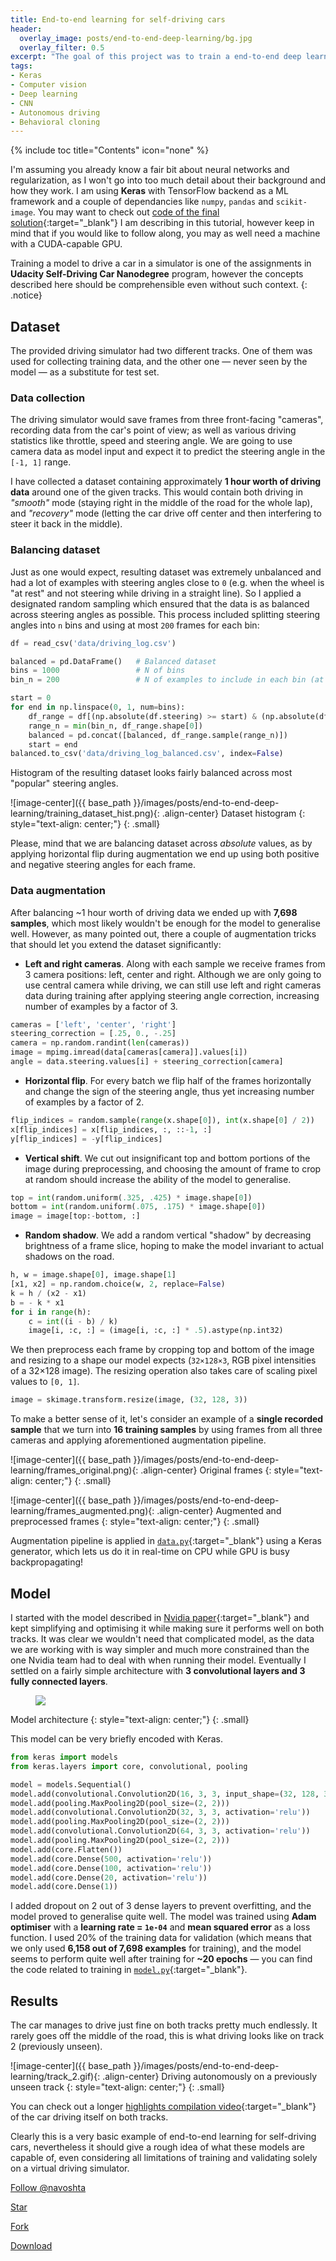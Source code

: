 ```yaml
---
title: End-to-end learning for self-driving cars
header:
  overlay_image: posts/end-to-end-deep-learning/bg.jpg
  overlay_filter: 0.5
excerpt: "The goal of this project was to train a end-to-end deep learning model that would let a car drive itself around the track in a driving simulator. The approach I took was based on a paper by Nvidia research team with a significantly simplified architecture that was optimised for this specific project."
tags:
- Keras
- Computer vision
- Deep learning
- CNN
- Autonomous driving
- Behavioral cloning
---
```

{% include toc title="Contents" icon="none" %}

I'm assuming you already know a fair bit about neural networks and regularization, as I won't go into too much detail about their background and how they work. I am using **Keras** with TensorFlow backend as a ML framework and a couple of dependancies like `numpy`, `pandas` and `scikit-image`. You may want to check out [code of the final solution](https://github.com/navoshta/behavioral-cloning){:target="_blank"} I am describing in this tutorial, however keep in mind that if you would like to follow along, you may as well need a machine with a CUDA-capable GPU.

Training a model to drive a car in a simulator is one of the assignments in **Udacity Self-Driving Car Nanodegree** program, however the concepts described here should be comprehensible even without such context. 
{: .notice}

## Dataset

The provided driving simulator had two different tracks. One of them was used for collecting training data, and the other one — never seen by the model — as a substitute for test set.

### Data collection

The driving simulator would save frames from three front-facing "cameras", recording data from the car's point of view; as well as various driving statistics like throttle, speed and steering angle. We are going to use camera data as model input and expect it to predict the steering angle in the `[-1, 1]` range.

I have collected a dataset containing approximately **1 hour worth of driving data** around one of the given tracks. This would contain both driving in _"smooth"_ mode (staying right in the middle of the road for the whole lap), and _"recovery"_ mode (letting the car drive off center and then interfering to steer it back in the middle). 

### Balancing dataset

Just as one would expect, resulting dataset was extremely unbalanced and had a lot of examples with steering angles close to `0` (e.g. when the wheel is "at rest" and not steering while driving in a straight line). So I applied a designated random sampling which ensured that the data is as balanced across steering angles as possible. This process included splitting steering angles into `n` bins and using at most `200` frames for each bin:

```python
df = read_csv('data/driving_log.csv')

balanced = pd.DataFrame()   # Balanced dataset
bins = 1000                 # N of bins
bin_n = 200                 # N of examples to include in each bin (at most)

start = 0
for end in np.linspace(0, 1, num=bins):  
    df_range = df[(np.absolute(df.steering) >= start) & (np.absolute(df.steering) < end)]
    range_n = min(bin_n, df_range.shape[0])
    balanced = pd.concat([balanced, df_range.sample(range_n)])
    start = end
balanced.to_csv('data/driving_log_balanced.csv', index=False)
```

Histogram of the resulting dataset looks fairly balanced across most "popular" steering angles.

![image-center]({{ base_path }}/images/posts/end-to-end-deep-learning/training_dataset_hist.png){: .align-center}
Dataset histogram
{: style="text-align: center;"}
{: .small}

Please, mind that we are balancing dataset across _absolute_ values, as by applying horizontal flip during augmentation we end up using both positive and negative steering angles for each frame.

### Data augmentation

After balancing ~1 hour worth of driving data we ended up with **7,698 samples**, which most likely wouldn't be enough for the model to generalise well. However, as many pointed out, there a couple of augmentation tricks that should let you extend the dataset significantly:

- **Left and right cameras**. Along with each sample we receive frames from 3 camera positions: left, center and right. Although we are only going to use central camera while driving, we can still use left and right cameras data during training after applying steering angle correction, increasing number of examples by a factor of 3.

```python
cameras = ['left', 'center', 'right']
steering_correction = [.25, 0., -.25]
camera = np.random.randint(len(cameras))
image = mpimg.imread(data[cameras[camera]].values[i])
angle = data.steering.values[i] + steering_correction[camera]
```

- **Horizontal flip**. For every batch we flip half of the frames horizontally and change the sign of the steering angle, thus yet increasing number of examples by a factor of 2.

```python
flip_indices = random.sample(range(x.shape[0]), int(x.shape[0] / 2))
x[flip_indices] = x[flip_indices, :, ::-1, :]
y[flip_indices] = -y[flip_indices]
```

- **Vertical shift**. We cut out insignificant top and bottom portions of the image during preprocessing, and choosing the amount of frame to crop at random should increase the ability of the model to generalise.

```python
top = int(random.uniform(.325, .425) * image.shape[0])
bottom = int(random.uniform(.075, .175) * image.shape[0])
image = image[top:-bottom, :]
```

- **Random shadow**. We add a random vertical "shadow" by decreasing brightness of a frame slice, hoping to make the model invariant to actual shadows on the road.

```python
h, w = image.shape[0], image.shape[1]
[x1, x2] = np.random.choice(w, 2, replace=False)
k = h / (x2 - x1)
b = - k * x1
for i in range(h):
    c = int((i - b) / k)
    image[i, :c, :] = (image[i, :c, :] * .5).astype(np.int32)
```

We then preprocess each frame by cropping top and bottom of the image and resizing to a shape our model expects (`32×128×3`, RGB pixel intensities of a 32×128 image). The resizing operation also takes care of scaling pixel values to `[0, 1]`.

```python
image = skimage.transform.resize(image, (32, 128, 3))
```

To make a better sense of it, let's consider an example of a **single recorded sample** that we turn into **16 training samples** by using frames from all three cameras and applying aforementioned augmentation pipeline.

![image-center]({{ base_path }}/images/posts/end-to-end-deep-learning/frames_original.png){: .align-center}
Original frames
{: style="text-align: center;"}
{: .small}

![image-center]({{ base_path }}/images/posts/end-to-end-deep-learning/frames_augmented.png){: .align-center}
Augmented and preprocessed frames
{: style="text-align: center;"}
{: .small}

Augmentation pipeline is applied in [`data.py`](https://github.com/navoshta/behavioral-cloning/blob/master/data.py){:target="_blank"} using a Keras generator, which lets us do it in real-time on CPU while GPU is busy backpropagating!

## Model 

I started with the model described in [Nvidia paper](https://arxiv.org/abs/1604.07316){:target="_blank"} and kept simplifying and optimising it while making sure it performs well on both tracks. It was clear we wouldn't need that complicated model, as the data we are working with is way simpler and much more constrained than the one Nvidia team had to deal with when running their model. Eventually I settled on a fairly simple architecture with **3 convolutional layers and 3 fully connected layers**.

<figure>
    <a href="{{ base_path }}/images/posts/end-to-end-deep-learning/model.png"><img src="{{ base_path }}/images/posts/end-to-end-deep-learning/model.png"></a>
</figure>
Model architecture
{: style="text-align: center;"}
{: .small}

This model can be very briefly encoded with Keras.

```python
from keras import models
from keras.layers import core, convolutional, pooling

model = models.Sequential()
model.add(convolutional.Convolution2D(16, 3, 3, input_shape=(32, 128, 3), activation='relu'))
model.add(pooling.MaxPooling2D(pool_size=(2, 2)))
model.add(convolutional.Convolution2D(32, 3, 3, activation='relu'))
model.add(pooling.MaxPooling2D(pool_size=(2, 2)))
model.add(convolutional.Convolution2D(64, 3, 3, activation='relu'))
model.add(pooling.MaxPooling2D(pool_size=(2, 2)))
model.add(core.Flatten())
model.add(core.Dense(500, activation='relu'))
model.add(core.Dense(100, activation='relu'))
model.add(core.Dense(20, activation='relu'))
model.add(core.Dense(1))
``` 

I added dropout on 2 out of 3 dense layers to prevent overfitting, and the model proved to generalise quite well. The model was trained using **Adam optimiser** with a **learning rate = `1e-04`** and **mean squared error** as a loss function. I used 20% of the training data for validation (which means that we only used **6,158 out of 7,698 examples** for training), and the model seems to perform quite well after training for **~20 epochs** — you can find the code related to training in [`model.py`](https://github.com/navoshta/behavioral-cloning/blob/master/model.py){:target="_blank"}.

## Results

The car manages to drive just fine on both tracks pretty much endlessly. It rarely goes off the middle of the road, this is what driving looks like on track 2 (previously unseen).

![image-center]({{ base_path }}/images/posts/end-to-end-deep-learning/track_2.gif){: .align-center}
Driving autonomously on a previously unseen track
{: style="text-align: center;"}
{: .small}

You can check out a longer [highlights compilation video](https://www.youtube.com/watch?v=J72Q9A0GeEo){:target="_blank"} of the car driving itself on both tracks.

Clearly this is a very basic example of end-to-end learning for self-driving cars, nevertheless it should give a rough idea of what these models are capable of, even considering all limitations of training and validating solely on a virtual driving simulator.

<!-- Place this tag where you want the button to render. -->
<a class="github-button" href="https://github.com/navoshta" data-style="mega" data-count-href="/navoshta/followers" data-count-api="/users/navoshta#followers" data-count-aria-label="# followers on GitHub" aria-label="Follow @navoshta on GitHub">Follow @navoshta</a>
<!-- Place this tag where you want the button to render. -->
<a class="github-button" href="https://github.com/navoshta/behavioral-cloning" data-icon="octicon-star" data-style="mega" data-count-href="/navoshta/behavioral-cloning/stargazers" data-count-api="/repos/navoshta/behavioral-cloning#stargazers_count" data-count-aria-label="# stargazers on GitHub" aria-label="Star navoshta/behavioral-cloning on GitHub">Star</a>
<!-- Place this tag where you want the button to render. -->
<a class="github-button" href="https://github.com/navoshta/behavioral-cloning/fork" data-icon="octicon-repo-forked" data-style="mega" data-count-href="/navoshta/behavioral-cloning/network" data-count-api="/repos/navoshta/behavioral-cloning#forks_count" data-count-aria-label="# forks on GitHub" aria-label="Fork navoshta/behavioral-cloning on GitHub">Fork</a>
<!-- Place this tag where you want the button to render. -->
<a class="github-button" href="https://github.com/navoshta/behavioral-cloning/archive/master.zip" data-icon="octicon-cloud-download" data-style="mega" aria-label="Download navoshta/behavioral-cloning on GitHub">Download</a>

<!-- Place this tag in your head or just before your close body tag. -->
<script async defer src="https://buttons.github.io/buttons.js"></script>





